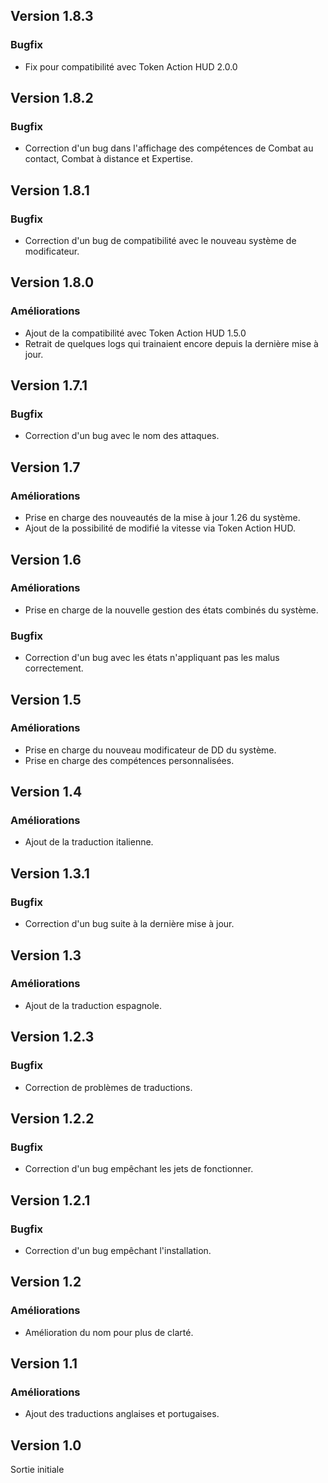 ## Version 1.8.3
### Bugfix
- Fix pour compatibilité avec Token Action HUD 2.0.0

## Version 1.8.2
### Bugfix
- Correction d'un bug dans l'affichage des compétences de Combat au contact, Combat à distance et Expertise.

## Version 1.8.1
### Bugfix
- Correction d'un bug de compatibilité avec le nouveau système de modificateur.

## Version 1.8.0
### Améliorations
- Ajout de la compatibilité avec Token Action HUD 1.5.0
- Retrait de quelques logs qui trainaient encore depuis la dernière mise à jour.

## Version 1.7.1
### Bugfix
- Correction d'un bug avec le nom des attaques.

## Version 1.7
### Améliorations
- Prise en charge des nouveautés de la mise à jour 1.26 du système.
- Ajout de la possibilité de modifié la vitesse via Token Action HUD.

## Version 1.6
### Améliorations
- Prise en charge de la nouvelle gestion des états combinés du système.

### Bugfix
- Correction d'un bug avec les états n'appliquant pas les malus correctement.

## Version 1.5
### Améliorations
- Prise en charge du nouveau modificateur de DD du système.
- Prise en charge des compétences personnalisées.

## Version 1.4
### Améliorations
- Ajout de la traduction italienne.

## Version 1.3.1
### Bugfix
- Correction d'un bug suite à la dernière mise à jour.

## Version 1.3
### Améliorations
- Ajout de la traduction espagnole.

## Version 1.2.3
### Bugfix
- Correction de problèmes de traductions.

## Version 1.2.2
### Bugfix
- Correction d'un bug empêchant les jets de fonctionner.

## Version 1.2.1
### Bugfix
- Correction d'un bug empêchant l'installation.

## Version 1.2
### Améliorations
- Amélioration du nom pour plus de clarté.

## Version 1.1
### Améliorations
- Ajout des traductions anglaises et portugaises.

## Version 1.0
Sortie initiale
